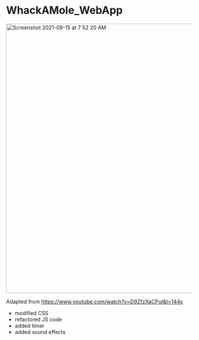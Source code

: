 # WhackAMole_WebApp

<img width="727" alt="Screenshot 2021-09-15 at 7 52 20 AM" src="https://user-images.githubusercontent.com/84952189/133349182-11943fce-103b-4595-96da-076eee1fb33b.png">

Adapted from https://www.youtube.com/watch?v=D9ZfzXaCPuI&t=144s
- modified CSS
- refactored JS code
- added timer
- added sound effects
